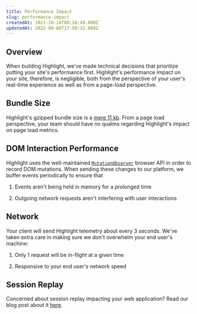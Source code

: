```yaml
---
title: Performance Impact
slug: performance-impact
createdAt: 2021-10-14T00:18:49.000Z
updatedAt: 2022-08-08T17:50:32.000Z
---
```


## Overview

When building Highlight, we've made technical decisions that prioritize putting your site's performance first. Highlight's performance impact on your site, therefore, is negligible, both from the perspective of your user's real-time experience as well as from a page-load perspective.

## Bundle Size

Highlight's gzipped bundle size is a [mere 11 kb](https://www.npmjs.com/package/highlight.run). From a page load perspective, your team should have no qualms regarding Highlight's impact on page load metrics.

## DOM Interaction Performance

Highlight uses the well-maintained [`MutationObserver`](https://developer.mozilla.org/en-US/docs/Web/API/MutationObserver) browser API in order to record DOM mutations. When sending these changes to our platform, we buffer events periodically to ensure that

1.  Events aren't being held in memory for a prolonged time

2.  Outgoing network requests aren't interfering with user interactions

## Network

Your client will send Highlight telemetry about every 3 seconds. We've taken extra care in making sure we don't overwhelm your end user's machine:

1.  Only 1 request will be in-flight at a given time

2.  Responsive to your end user's network speed

## Session Replay

Concerned about session replay impacting your web application? Read our blog post about it [here](https://highlight.io/blog/session-replay-performance).
